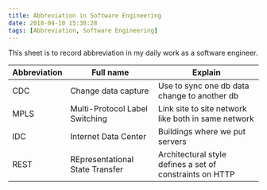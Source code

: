 ```yaml
---
title: Abbreviation in Software Engineering
date: 2018-04-10 15:38:28
tags: [Abbreviation, Software Engineering]
---
```


This sheet is to record abbreviation in my daily work as a software engineer.

| Abbreviation | Full name                       | Explain                                                  |
| ------------ | ------------------------------- | -------------------------------------------------------- |
| CDC          | Change data capture             | Use to sync one db data change to another db             |
| MPLS         | Multi-Protocol Label Switching  | Link site to site network like both in same network      |
| IDC          | Internet Data Center            | Buildings where we put servers                           |
| REST         | REpresentational State Transfer | Architectural style defines a set of constraints on HTTP |
